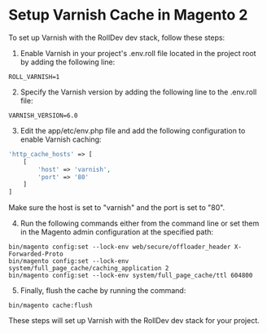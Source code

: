 # Setup Varnish Cache in Magento 2

To set up Varnish with the RollDev dev stack, follow these steps:

1. Enable Varnish in your project's .env.roll file located in the project root by adding the following line:
```
ROLL_VARNISH=1
```

2. Specify the Varnish version by adding the following line to the .env.roll file:
```
VARNISH_VERSION=6.0
```

3. Edit the app/etc/env.php file and add the following configuration to enable Varnish caching:
```php
'http_cache_hosts' => [
    [
        'host' => 'varnish',
        'port' => '80'
    ]
]
```
Make sure the host is set to "varnish" and the port is set to "80".

4. Run the following commands either from the command line or set them in the Magento admin configuration at the specified path:
```shell
bin/magento config:set --lock-env web/secure/offloader_header X-Forwarded-Proto
bin/magento config:set --lock-env system/full_page_cache/caching_application 2
bin/magento config:set --lock-env system/full_page_cache/ttl 604800
```

5. Finally, flush the cache by running the command:
```shell
bin/magento cache:flush
```

These steps will set up Varnish with the RollDev dev stack for your project.